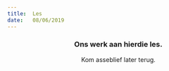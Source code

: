 ```yaml
---
title:  Les
date:   08/06/2019
---
```


### <center>Ons werk aan hierdie les.</center>
<center>Kom asseblief later terug.</center>